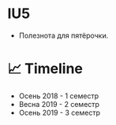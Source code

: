 # IU5
* Полезнота для пятёрочки.

# 📈 Timeline
* Осень 2018 - 1 семестр
* Весна 2019 - 2 семестр
* Осень 2019 - 3 семестр
